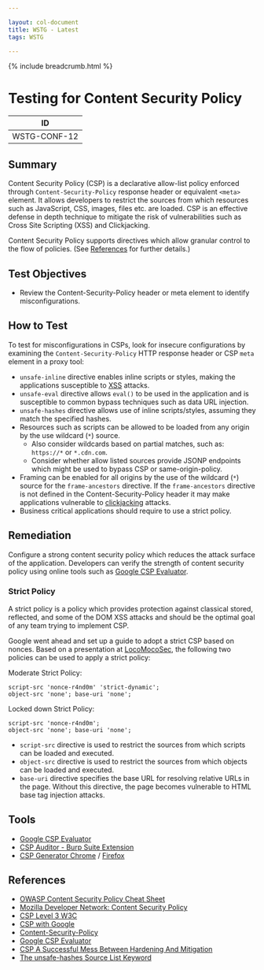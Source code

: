 ```yaml
---

layout: col-document
title: WSTG - Latest
tags: WSTG

---
```


{% include breadcrumb.html %}
# Testing for Content Security Policy

|ID          |
|------------|
|WSTG-CONF-12|

## Summary

Content Security Policy (CSP) is a declarative allow-list policy enforced through `Content-Security-Policy` response header or equivalent `<meta>` element. It allows developers to restrict the sources from which resources such as JavaScript, CSS, images, files etc. are loaded. CSP is an effective defense in depth technique to mitigate the risk of vulnerabilities such as Cross Site Scripting (XSS) and Clickjacking.

Content Security Policy supports directives which allow granular control to the flow of policies. (See [References](#references) for further details.)

## Test Objectives

- Review the Content-Security-Policy header or meta element to identify misconfigurations.

## How to Test

To test for misconfigurations in CSPs, look for insecure configurations by examining the `Content-Security-Policy` HTTP response header or CSP `meta` element in a proxy tool:

- `unsafe-inline` directive enables inline scripts or styles, making the applications susceptible to [XSS](../07-Input_Validation_Testing/01-Testing_for_Reflected_Cross_Site_Scripting.md) attacks.
- `unsafe-eval` directive allows `eval()` to be used in the application and is susceptible to common bypass techniques such as data URL injection.
- `unsafe-hashes` directive allows use of inline scripts/styles, assuming they match the specified hashes.
- Resources such as scripts can be allowed to be loaded from any origin by the use wildcard (`*`) source.
    - Also consider wildcards based on partial matches, such as: `https://*` or `*.cdn.com`.
    - Consider whether allow listed sources provide JSONP endpoints which might be used to bypass CSP or same-origin-policy.
- Framing can be enabled for all origins by the use of the wildcard (`*`) source for the `frame-ancestors` directive. If the `frame-ancestors` directive is not defined in the Content-Security-Policy header it may make applications vulnerable to [clickjacking](../11-Client-side_Testing/09-Testing_for_Clickjacking.md) attacks.
- Business critical applications should require to use a strict policy.

## Remediation

Configure a strong content security policy which reduces the attack surface of the application. Developers can verify the strength of content security policy using online tools such as [Google CSP Evaluator](https://csp-evaluator.withgoogle.com/).

### Strict Policy

A strict policy is a policy which provides protection against classical stored, reflected, and some of the DOM XSS attacks and should be the optimal goal of any team trying to implement CSP.

Google went ahead and set up a guide to adopt a strict CSP based on nonces. Based on a presentation at [LocoMocoSec](https://speakerdeck.com/lweichselbaum/csp-a-successful-mess-between-hardening-and-mitigation?slide=55), the following two policies can be used to apply a strict policy:

Moderate Strict Policy:

```HTTP
script-src 'nonce-r4nd0m' 'strict-dynamic';
object-src 'none'; base-uri 'none';
```

Locked down Strict Policy:

```HTTP
script-src 'nonce-r4nd0m';
object-src 'none'; base-uri 'none';
```

- `script-src` directive is used to restrict the sources from which scripts can be loaded and executed.
- `object-src` directive is used to restrict the sources from which objects can be loaded and executed.
- `base-uri` directive specifies the base URL for resolving relative URLs in the page. Without this directive, the page becomes vulnerable to HTML base tag injection attacks.

## Tools

- [Google CSP Evaluator](https://csp-evaluator.withgoogle.com/)
- [CSP Auditor - Burp Suite Extension](https://portswigger.net/bappstore/35237408a06043e9945a11016fcbac18)
- [CSP Generator Chrome](https://chrome.google.com/webstore/detail/content-security-policy-c/ahlnecfloencbkpfnpljbojmjkfgnmdc) / [Firefox](https://addons.mozilla.org/en-US/firefox/addon/csp-generator/)

## References

- [OWASP Content Security Policy Cheat Sheet](https://cheatsheetseries.owasp.org/cheatsheets/Content_Security_Policy_Cheat_Sheet.html)
- [Mozilla Developer Network: Content Security Policy](https://developer.mozilla.org/en-US/docs/Web/HTTP/CSP)
- [CSP Level 3 W3C](https://www.w3.org/TR/CSP3/)
- [CSP with Google](https://csp.withgoogle.com/docs/index.html)
- [Content-Security-Policy](https://content-security-policy.com/)
- [Google CSP Evaluator](https://csp-evaluator.withgoogle.com/)
- [CSP A Successful Mess Between Hardening And Mitigation](https://speakerdeck.com/lweichselbaum/csp-a-successful-mess-between-hardening-and-mitigation)
- [The unsafe-hashes Source List Keyword](https://content-security-policy.com/unsafe-hashes/)
